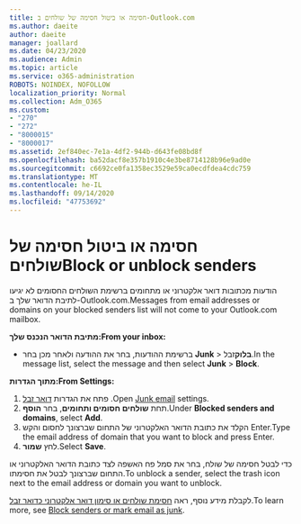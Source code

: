 ```yaml
---
title: חסימה או ביטול חסימה של שולחים ב-Outlook.com
ms.author: daeite
author: daeite
manager: joallard
ms.date: 04/23/2020
ms.audience: Admin
ms.topic: article
ms.service: o365-administration
ROBOTS: NOINDEX, NOFOLLOW
localization_priority: Normal
ms.collection: Adm_O365
ms.custom:
- "270"
- "272"
- "8000015"
- "8000017"
ms.assetid: 2ef840ec-7e1a-4df2-944b-d643fe08bd8f
ms.openlocfilehash: ba52dacf8e357b1910c4e3be8714128b96e9ad0e
ms.sourcegitcommit: c6692ce0fa1358ec3529e59ca0ecdfdea4cdc759
ms.translationtype: MT
ms.contentlocale: he-IL
ms.lasthandoff: 09/14/2020
ms.locfileid: "47753692"
---
```

# <a name="block-or-unblock-senders"></a><span data-ttu-id="ee1e1-102">חסימה או ביטול חסימה של שולחים</span><span class="sxs-lookup"><span data-stu-id="ee1e1-102">Block or unblock senders</span></span>

<span data-ttu-id="ee1e1-103">הודעות מכתובות דואר אלקטרוני או מתחומים ברשימת השולחים החסומים לא יגיעו לתיבת הדואר שלך ב-Outlook.com.</span><span class="sxs-lookup"><span data-stu-id="ee1e1-103">Messages from email addresses or domains on your blocked senders list will not come to your Outlook.com mailbox.</span></span>

<span data-ttu-id="ee1e1-104">**מתיבת הדואר הנכנס שלך:**</span><span class="sxs-lookup"><span data-stu-id="ee1e1-104">**From your inbox:**</span></span>

- <span data-ttu-id="ee1e1-105">ברשימת ההודעות, בחר את ההודעה ולאחר מכן בחר **Junk**  >  **בלוק**זבל.</span><span class="sxs-lookup"><span data-stu-id="ee1e1-105">In the message list, select the message and then select **Junk** > **Block**.</span></span>

<span data-ttu-id="ee1e1-106">**מתוך הגדרות:**</span><span class="sxs-lookup"><span data-stu-id="ee1e1-106">**From Settings:**</span></span>

1. <span data-ttu-id="ee1e1-107">פתח את הגדרות [דואר זבל](https://outlook.live.com/mail/options/mail/junkEmail) .</span><span class="sxs-lookup"><span data-stu-id="ee1e1-107">Open [Junk email](https://outlook.live.com/mail/options/mail/junkEmail) settings.</span></span>
2. <span data-ttu-id="ee1e1-108">תחת **שולחים חסומים ותחומים**, בחר **הוסף**.</span><span class="sxs-lookup"><span data-stu-id="ee1e1-108">Under **Blocked senders and domains**, select **Add**.</span></span>
3. <span data-ttu-id="ee1e1-109">הקלד את כתובת הדואר האלקטרוני של התחום שברצונך לחסום והקש Enter.</span><span class="sxs-lookup"><span data-stu-id="ee1e1-109">Type the email address of domain that you want to block and press Enter.</span></span>
4. <span data-ttu-id="ee1e1-110">לחץ **שמור**.</span><span class="sxs-lookup"><span data-stu-id="ee1e1-110">Select **Save**.</span></span>

<span data-ttu-id="ee1e1-111">כדי לבטל חסימה של שולח, בחר את סמל פח האשפה לצד כתובת הדואר האלקטרוני או התחום שברצונך לבטל את חסימתו.</span><span class="sxs-lookup"><span data-stu-id="ee1e1-111">To unblock a sender, select the trash icon next to the email address or domain you want to unblock.</span></span>

<span data-ttu-id="ee1e1-112">לקבלת מידע נוסף, ראה [חסימת שולחים או סימון דואר אלקטרוני כדואר זבל](https://support.office.com/article/a3ece97b-82f8-4a5e-9ac3-e92fa6427ae4?wt.mc_id=Office_Outlook_com_Alchemy).</span><span class="sxs-lookup"><span data-stu-id="ee1e1-112">To learn more, see [Block senders or mark email as junk](https://support.office.com/article/a3ece97b-82f8-4a5e-9ac3-e92fa6427ae4?wt.mc_id=Office_Outlook_com_Alchemy).</span></span>